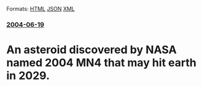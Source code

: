 
Formats: [HTML](/news/2004/06/19/an-asteroid-discovered-by-nasa-named-2004-mn4-that-may-hit-earth-in-2029.html)  [JSON](/news/2004/06/19/an-asteroid-discovered-by-nasa-named-2004-mn4-that-may-hit-earth-in-2029.json)  [XML](/news/2004/06/19/an-asteroid-discovered-by-nasa-named-2004-mn4-that-may-hit-earth-in-2029.xml)  

### [2004-06-19](/news/2004/06/19/index.md)

##### 
#  An asteroid discovered by NASA named 2004 MN4 that may hit earth in 2029. 



